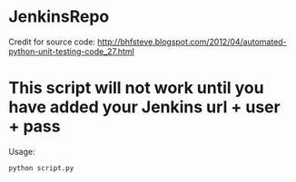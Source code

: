 # JenkinsRepo
Credit for source code: http://bhfsteve.blogspot.com/2012/04/automated-python-unit-testing-code_27.html

# This script will not work until you have added your Jenkins url + user + pass

Usage:
```
python script.py
```
